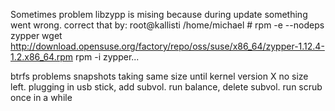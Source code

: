 Sometimes problem libzypp is mising because during update something went wrong.
correct that by:
root@kallisti /home/michael # rpm -e --nodeps zypper
wget http://download.opensuse.org/factory/repo/oss/suse/x86_64/zypper-1.12.4-1.2.x86_64.rpm
rpm -i zypper...

btrfs problems
 snapshots taking same size until kernel version X
 no size left.
 plugging in usb stick, add subvol. run balance, delete subvol.
 run scrub once in a while
 

